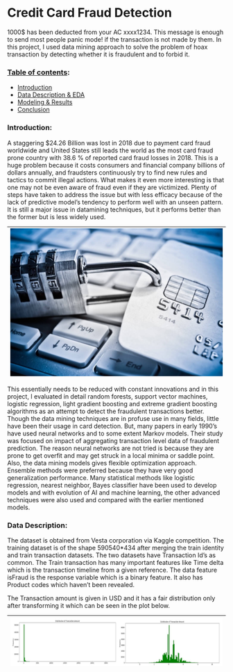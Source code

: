 # Credit Card Fraud Detection

1000$ has been deducted from your AC xxxx1234. This message is enough to send most people panic mode! if the transaction is not made by them. In this project, I used data mining approach to solve the problem of hoax transaction by detecting whether it is fraudulent and to forbid it. 

### <ins>Table of contents</ins>:
  - [ Introduction ](#intro)
  - [ Data Description & EDA ](#desc)
  - [ Modeling & Results ](#res)
  - [ Conclusion ](#con)
  
<a name='intro'></a>

### Introduction:
A staggering $24.26 Billion was lost in 2018 due to payment card fraud worldwide and United States still leads the world as the most card fraud prone country with 38.6 % of reported card fraud losses in 2018. This is a huge problem because it costs consumers and financial company billions of dollars annually, and fraudsters continuously try to find new rules and tactics to commit illegal actions. What makes it even more interesting is that one may not be even aware of fraud even if they are victimized. Plenty of steps have taken to address the issue but with less efficacy because of the lack of predictive model’s tendency to perform well with an unseen pattern. It is still a major issue in datamining techniques, but it performs better than the former but is less widely used.

| ![card pic](images/credit.jpg) | 
|:--:| 

This essentially needs to be reduced with constant innovations and in this project, I evaluated in detail random forests, support vector machines, logistic regression, light gradient boosting and extreme gradient boosting algorithms as an attempt to detect the fraudulent transactions better. Though the data mining techniques are in profuse use in many fields, little have been their usage in card detection. But, many papers in early 1990’s have used neural networks and to some extent Markov models. Their study was focused on impact of aggregating transaction level data of fraudulent prediction. The reason  neural networks are not tried is because they are prone to get overfit and may get struck in a local minima or saddle point. Also, the data mining models gives flexible optimization approach. Ensemble methods were preferred because they have very good generalization performance. Many statistical methods like logistic regression, nearest neighbor, Bayes classifier have been used to develop models and with evolution of AI and machine learning, the other advanced techniques were also used and compared with the earlier mentioned models. 

<a name='desc'></a>

### Data Description:

The dataset is obtained from Vesta corporation via Kaggle competition. The training dataset is of the shape 590540*434 after merging the train identity and train transaction datasets. The two datasets have Transaction Id’s as common. The Train transaction has many important features like Time delta which is the transaction timeline from a given reference. The data feature isFraud is the response variable which is a binary feature. It also has Product codes which haven’t been revealed.

The Transaction amount is given in USD and it has a fair distribution only after transforming it which can be seen in the plot below.

| ![plot of distribution of transaction amount](images/plt1.JPG) | 
|:--:| 